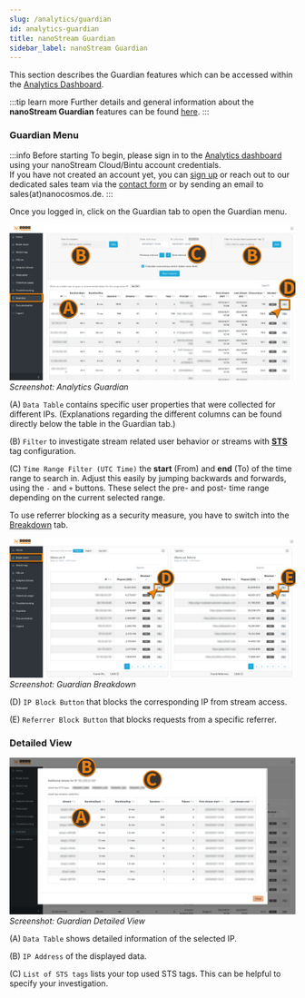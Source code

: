```yaml
---
slug: /analytics/guardian
id: analytics-guardian
title: nanoStream Guardian
sidebar_label: nanoStream Guardian
---
```


This section describes the Guardian features which can be accessed within the [Analytics Dashboard](https://metrics.nanocosmos.de).

:::tip learn more
Further details and general information about the **nanoStream Guardian** features can be found [here](./guardian).
:::

### Guardian Menu

:::info Before starting
To begin, please sign in to the [Analytics dashboard](https://metrics.nanocosmos.de/login) using your nanoStream Cloud/Bintu account credentials. <br/>
If you have not created an account yet, you can [sign up](https://dashboard.nanostream.cloud/auth?signup) or reach out to our dedicated sales team via the [contact form](https://www.nanocosmos.de/contact) or by sending an email to sales(at)nanocosmos.de.
:::

Once you logged in, click on the Guardian tab to open the Guardian menu.

![Screenshot: Analytics Guardian](../assets/analytics/analytics-guardian.png)
*Screenshot: Analytics Guardian*

(A) `Data Table` contains specific user properties that were collected for different IPs. (Explanations regarding the different columns can be found directly below the table in the Guardian tab.)

(B) `Filter` to investigate stream related user behavior or streams with [**STS**](../nanoplayer/nanoplayer_feature_security_sts) tag configuration.

(C) `Time Range Filter (UTC Time)` the **start** (From) and **end** (To) of the time range to search in. Adjust this easily by jumping backwards and forwards, using the `-` and `+` buttons. These select the pre- and post- time range depending on the current selected range.

To use referrer blocking as a security measure, you have to switch into the [Breakdown](./analytics#breakdown) tab.

![Screenshot: Guardian Breakdown](../assets/analytics/analytics-guardian-referrer.png)
*Screenshot: Guardian Breakdown*

(D) `IP Block Button` that blocks the corresponding IP from stream access.

(E) `Referrer Block Button` that blocks requests from a specific referrer.

### Detailed View

![Screenshot: Guardian Detailed View](../assets/analytics/analytics-guardian-zoom.png)
*Screenshot: Guardian Detailed View*

(A) `Data Table` shows detailed information of the selected IP.

(B) `IP Address` of the displayed data.

(C) `List of STS tags` lists your top used STS tags. This can be helpful to specify your investigation.

